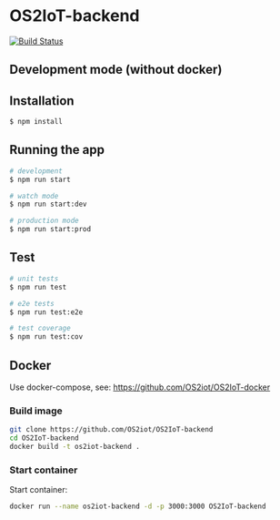 # OS2IoT-backend

[![Build Status](https://dev.azure.com/tbk0196/OS2IoT-backend/_apis/build/status/OS2iot.OS2IoT-backend?branchName=master)](https://dev.azure.com/tbk0196/OS2IoT-backend/_build/latest?definitionId=2&branchName=master)

## Development mode (without docker)

## Installation

```bash
$ npm install
```

## Running the app

```bash
# development
$ npm run start

# watch mode
$ npm run start:dev

# production mode
$ npm run start:prod
```

## Test

```bash
# unit tests
$ npm run test

# e2e tests
$ npm run test:e2e

# test coverage
$ npm run test:cov
```
## Docker

Use docker-compose, see: https://github.com/OS2iot/OS2IoT-docker

### Build image
```bash
git clone https://github.com/OS2iot/OS2IoT-backend
cd OS2IoT-backend
docker build -t os2iot-backend .
```
### Start container
Start container:
```bash
docker run --name os2iot-backend -d -p 3000:3000 OS2IoT-backend
```
